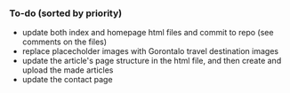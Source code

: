 ### To-do (sorted by priority)
- update both index and homepage html files and commit to repo (see comments on the files)
- replace placecholder images with Gorontalo travel destination images
- update the article's page structure in the html file, and then create and upload the made articles
- update the contact page 
